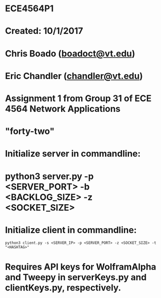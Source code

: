 # ECE4564P1
# Created: 10/1/2017
# Chris Boado (boadoct@vt.edu)
# Eric Chandler (chandler@vt.edu)
# Assignment 1 from Group 31 of ECE 4564 Network Applications
# "forty-two"

# Initialize server in commandline:
#	python3 server.py -p <SERVER_PORT> -b <BACKLOG_SIZE> -z <SOCKET_SIZE>

# Initialize client in commandline:
	python3 client.py -s <SERVER_IP> -p <SERVER_PORT> -z <SOCKET_SIZE> -t "<HASHTAG>"

# Requires API keys for WolframAlpha and Tweepy in serverKeys.py and clientKeys.py, respectively.	

